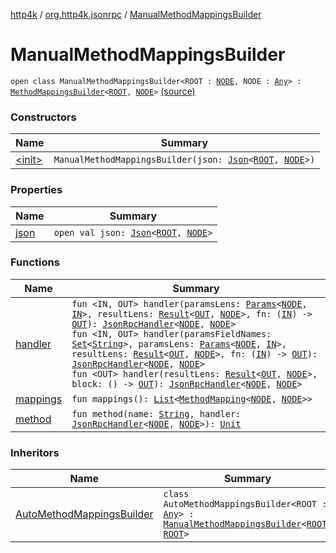 [http4k](../../index.md) / [org.http4k.jsonrpc](../index.md) / [ManualMethodMappingsBuilder](./index.md)

# ManualMethodMappingsBuilder

`open class ManualMethodMappingsBuilder<ROOT : `[`NODE`](index.md#NODE)`, NODE : `[`Any`](https://kotlinlang.org/api/latest/jvm/stdlib/kotlin/-any/index.html)`> : `[`MethodMappingsBuilder`](../-method-mappings-builder/index.md)`<`[`ROOT`](index.md#ROOT)`, `[`NODE`](index.md#NODE)`>` [(source)](https://github.com/http4k/http4k/blob/master/http4k-jsonrpc/src/main/kotlin/org/http4k/jsonrpc/MethodMappingsBuilder.kt#L12)

### Constructors

| Name | Summary |
|---|---|
| [&lt;init&gt;](-init-.md) | `ManualMethodMappingsBuilder(json: `[`Json`](../../org.http4k.format/-json/index.md)`<`[`ROOT`](index.md#ROOT)`, `[`NODE`](index.md#NODE)`>)` |

### Properties

| Name | Summary |
|---|---|
| [json](json.md) | `open val json: `[`Json`](../../org.http4k.format/-json/index.md)`<`[`ROOT`](index.md#ROOT)`, `[`NODE`](index.md#NODE)`>` |

### Functions

| Name | Summary |
|---|---|
| [handler](handler.md) | `fun <IN, OUT> handler(paramsLens: `[`Params`](../-params/index.md)`<`[`NODE`](index.md#NODE)`, `[`IN`](handler.md#IN)`>, resultLens: `[`Result`](../-result/index.md)`<`[`OUT`](handler.md#OUT)`, `[`NODE`](index.md#NODE)`>, fn: (`[`IN`](handler.md#IN)`) -> `[`OUT`](handler.md#OUT)`): `[`JsonRpcHandler`](../-json-rpc-handler.md)`<`[`NODE`](index.md#NODE)`, `[`NODE`](index.md#NODE)`>`<br>`fun <IN, OUT> handler(paramsFieldNames: `[`Set`](https://kotlinlang.org/api/latest/jvm/stdlib/kotlin.collections/-set/index.html)`<`[`String`](https://kotlinlang.org/api/latest/jvm/stdlib/kotlin/-string/index.html)`>, paramsLens: `[`Params`](../-params/index.md)`<`[`NODE`](index.md#NODE)`, `[`IN`](handler.md#IN)`>, resultLens: `[`Result`](../-result/index.md)`<`[`OUT`](handler.md#OUT)`, `[`NODE`](index.md#NODE)`>, fn: (`[`IN`](handler.md#IN)`) -> `[`OUT`](handler.md#OUT)`): `[`JsonRpcHandler`](../-json-rpc-handler.md)`<`[`NODE`](index.md#NODE)`, `[`NODE`](index.md#NODE)`>`<br>`fun <OUT> handler(resultLens: `[`Result`](../-result/index.md)`<`[`OUT`](handler.md#OUT)`, `[`NODE`](index.md#NODE)`>, block: () -> `[`OUT`](handler.md#OUT)`): `[`JsonRpcHandler`](../-json-rpc-handler.md)`<`[`NODE`](index.md#NODE)`, `[`NODE`](index.md#NODE)`>` |
| [mappings](mappings.md) | `fun mappings(): `[`List`](https://kotlinlang.org/api/latest/jvm/stdlib/kotlin.collections/-list/index.html)`<`[`MethodMapping`](../-method-mapping/index.md)`<`[`NODE`](index.md#NODE)`, `[`NODE`](index.md#NODE)`>>` |
| [method](method.md) | `fun method(name: `[`String`](https://kotlinlang.org/api/latest/jvm/stdlib/kotlin/-string/index.html)`, handler: `[`JsonRpcHandler`](../-json-rpc-handler.md)`<`[`NODE`](index.md#NODE)`, `[`NODE`](index.md#NODE)`>): `[`Unit`](https://kotlinlang.org/api/latest/jvm/stdlib/kotlin/-unit/index.html) |

### Inheritors

| Name | Summary |
|---|---|
| [AutoMethodMappingsBuilder](../-auto-method-mappings-builder/index.md) | `class AutoMethodMappingsBuilder<ROOT : `[`Any`](https://kotlinlang.org/api/latest/jvm/stdlib/kotlin/-any/index.html)`> : `[`ManualMethodMappingsBuilder`](./index.md)`<`[`ROOT`](../-auto-method-mappings-builder/index.md#ROOT)`, `[`ROOT`](../-auto-method-mappings-builder/index.md#ROOT)`>` |

